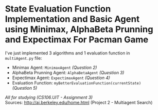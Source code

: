 # State Evaluation Function Implementation and Basic Agent using Minimax, AlphaBeta Prunning and Expectimax For Pacman Game

I've just implemented 3 algorithms and 1 evaluation function in `multiAgent.py` file:
* Minimax Agent: `MinimaxAgent` *(Question 2)*
* AlphaBeta Prunning Agent: `AlphaBetaAgent` *(Question 3)*
* Expectimax Agent: `ExpectimaxAgent` *(Question 4)*
* Evaluation Function: `myBetterEvaluationFunction(currentState)` *(Question 5)*

*All for studying (CS106.UIT - Assignment 3)* \
Sources: http://ai.berkeley.edu/home.html (Project 2 - Multiagent Search)
